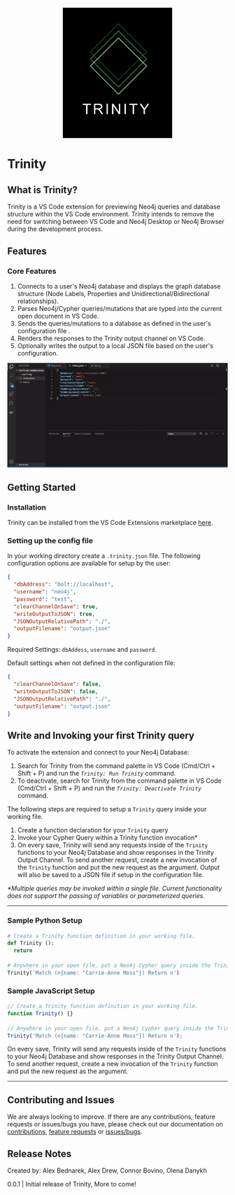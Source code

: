 <p align="center">
  <img width="250px" src="./DOCUMENTATION/Trinity-Logo.png" />
</p>

# Trinity

## What is Trinity?

Trinity is a VS Code extension for previewing Neo4j queries and database structure within the VS Code environment. Trinity intends to remove the need for switching between VS Code and Neo4j Desktop or Neo4j Browser during the development process.

## Features

### **Core Features**

1. Connects to a user's Neo4j database and displays the graph database structure (Node Labels, Properties and Unidirectional/Bidirectional relationships).
2. Parses Neo4j/Cypher queries/mutations that are typed into the current open document in VS Code.
3. Sends the queries/mutations to a database as defined in the user's configuration file .
4. Renders the responses to the Trinity output channel on VS Code.
5. Optionally writes the output to a local JSON file based on the user's configuration.

  <img width="800px" src="./DOCUMENTATION/gifs/basicDemo.gif" alt="demo gif" />

## Getting Started

### **Installation**

Trinity can be installed from the VS Code Extensions marketplace [here](https://marketplace.visualstudio.com/items?itemName=Trinity.trinity).

### **Setting up the config file**

In your working directory create a
`.trinity.json` file. The following configuration options are available for setup by the user:

```json
{
  "dbAddress": "bolt://localhost",
  "username": "neo4j",
  "password": "test",
  "clearChannelOnSave": true,
  "writeOutputToJSON": true,
  "JSONOutputRelativePath": "./",
  "outputFilename": "output.json"
}
```

Required Settings: `dbAddess`, `username` and `password`.

Default settings when not defined in the configuration file:

```json
{
  "clearChannelOnSave": false,
  "writeOutputToJSON": false,
  "JSONOutputRelativePath": "./",
  "outputFilename": "output.json"
}
```

## Write and Invoking your first Trinity query

To activate the extension and connect to your Neo4j Database:

1. Search for Trinity from the command palette in VS Code (Cmd/Ctrl + Shift + P) and run the _`Trinity: Run Trinity`_ command.
2. To deactivate, search for Trinity from the command palette in VS Code (Cmd/Ctrl + Shift + P) and run the _`Trinity: Deactivate Trinity`_ command.

The following steps are required to setup a `Trinity` query inside your working file.

1. Create a function declaration for your `Trinity` query
2. Invoke your Cypher Query within a Trinity function invocation\*
3. On every save, Trinity will send any requests inside of the `Trinity` functions to your Neo4j Database and show responses in the Trinity Output Channel. To send another request, create a new invocation of the `Trinity` function and put the new request as the argument. Output will also be saved to a JSON file if setup in the configuration file.

_\*Multiple queries may be invoked within a single file. Current functionality does not support the passing of variables or parameterized queries._

---

### Sample Python Setup

```python
# Create a Trinity function definition in your working file.
def Trinity ():
  return

# Anywhere in your open file, put a Neo4j Cypher query inside the Trinity function. For example:
Trinity('Match (n{name: "Carrie-Anne Moss"}) Return n')
```

### Sample JavaScript Setup

```javascript
// Create a Trinity function definition in your working file.
function Trinity() {}

// Anywhere in your open file, put a Neo4j Cypher query inside the Trinity function. For example:
Trinity('Match (n{name: "Carrie-Anne Moss"}) Return n');
```

On every save, Trinity will send any requests inside of the `Trinity` functions to your Neo4j Database and show responses in the Trinity Output Channel. To send another request, create a new invocation of the `Trinity` function and put the new request as the argument.

---

## Contributing and Issues

We are always looking to improve. If there are any contributions, feature requests or issues/bugs you have, please check out our documentation on [contributions](./DOCUMENTATION/docs/contributing.md), [feature requests](./DOCUMENTATION/docs/featureRequest.md) or [issues/bugs](./DOCUMENTATION/docs/bugReport.md).

## Release Notes

Created by: Alex Bednarek, Alex Drew, Connor Bovino, Olena Danykh

0.0.1 | Initial release of Trinity, More to come!
